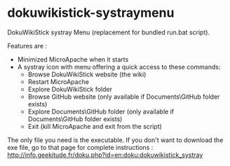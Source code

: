 dokuwikistick-systraymenu
=========================

DokuWikiStick systray Menu (replacement for bundled run.bat script).

Features are :
* Minimized MicroApache when it starts
* A systray icon with menu offering a quick access to these commands:
  * Browse DokuWikiStick website (the wiki)
  * Restart MicroApache
  * Explore DokuWikiStick folder
  * Browse GitHub website (only available if Documents\GitHub folder exists)
  * Explore Documents\GitHub folder (only available if Documents\GitHub folder exists)
  * Exit (kill MicroApache and exit from the script)

The only file you need is the executable.
If you don't want to download the exe file, go to that page for complete instructions :
http://info.geekitude.fr/doku.php?id=en:doku:dokuwikistick_systray
